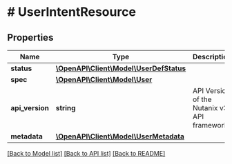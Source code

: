 # # UserIntentResource

## Properties

Name | Type | Description | Notes
------------ | ------------- | ------------- | -------------
**status** | [**\OpenAPI\Client\Model\UserDefStatus**](UserDefStatus.md) |  | [optional]
**spec** | [**\OpenAPI\Client\Model\User**](User.md) |  | [optional]
**api_version** | **string** | API Version of the Nutanix v3 API framework. | [optional] [default to '3.1.0']
**metadata** | [**\OpenAPI\Client\Model\UserMetadata**](UserMetadata.md) |  |

[[Back to Model list]](../../README.md#models) [[Back to API list]](../../README.md#endpoints) [[Back to README]](../../README.md)
